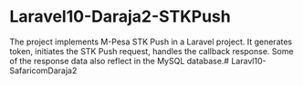 # Laravel10-Daraja2-STKPush

The project implements M-Pesa STK Push in a Laravel project. It generates token, initiates the STK Push request, handles the callback response. Some of the response data also reflect in the MySQL database.# Laravl10-SafaricomDaraja2
